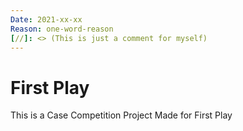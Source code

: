```yaml
---
Date: 2021-xx-xx
Reason: one-word-reason
[//]: <> (This is just a comment for myself)
---
```


# First Play

This is a Case Competition Project Made for First Play
